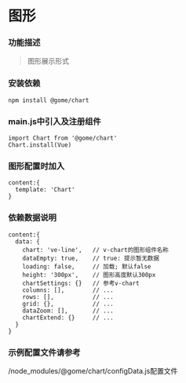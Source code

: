 # 图形

### 功能描述

> 图形展示形式

### 安装依赖

```
npm install @gome/chart
```

### main.js中引入及注册组件

```
import Chart from '@gome/chart'
Chart.install(Vue)
```

### 图形配置时加入

```
content:{
  template: 'Chart'
}
 ```

### 依赖数据说明

 ```
 content:{
   data: {
     chart: 've-line',   // v-chart的图形组件名称
     dataEmpty: true,    // true: 提示暂无数据
     loading: false,     // 加载; 默认false
     height: '300px',    // 图形高度默认300px
     chartSettings: {}   // 参考v-chart
     columns: [],        // ...
     rows: [],           // ...
     grid: {},           // ...
     dataZoom: [],       // ...
     chartExtend: {}     // ...
   }
 }
```

### 示例配置文件请参考

/node_modules/@gome/chart/configData.js配置文件
